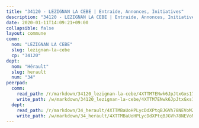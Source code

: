 ```yaml
---
title: "34120 - LEZIGNAN LA CEBE | Entraide, Annonces, Initiatives"
description: "34120 - LEZIGNAN LA CEBE | Entraide, Annonces, Initiatives"
date: 2020-01-11T14:09:21+09:00
collapsible: false
layout: commune
comm:
  nom: "LEZIGNAN LA CEBE"
  slug: lezignan-la-cebe
  cp: "34120"
dept:
  nom: "Hérault"
  slug: herault
  num: "34"
peerpad:
  comm:
    read_path: /r/markdown/34120_lezignan-la-cebe/4XTTM7ENwk6JpJtxGxs171pW23BJRkSHVMYeb3FJ3SVWBZUr5
    write_path: /w/markdown/34120_lezignan-la-cebe/4XTTM7ENwk6JpJtxGxs171pW23BJRkSHVMYeb3FJ3SVWBZUr5-K3TgV1guCHCkWBMpatmsMGZdvQr2k2w5NkJwGEN3MWbmvPWZ9pmu3Rnxy6z5Q7iBLjSVJtHxmzFmG78uzmbYhYsiEDDAv5sfJavauRK6xdEvdX97fGGbBYTDP9G437asvXacQ6cZ
  dept:
    read_path: /r/markdown/34_herault/4XTTMBaUoHPLycDdXPtqBJGVh78NEVoMZNyf8Wnh1X5DK6Ew8
    write_path: /w/markdown/34_herault/4XTTMBaUoHPLycDdXPtqBJGVh78NEVoMZNyf8Wnh1X5DK6Ew8-K3TgTd4rzWVX1F82NgGyNepGUxhqCmodCALjxNZeEdBQWQhd1NJYx1gHMW9QBLL6sN41ALXRejLsG2VetgVferfVncrvVCz47dChJvN8ouQLRMdWs4KpxKPeRYR1nspmhzdBqF8J
---
```


